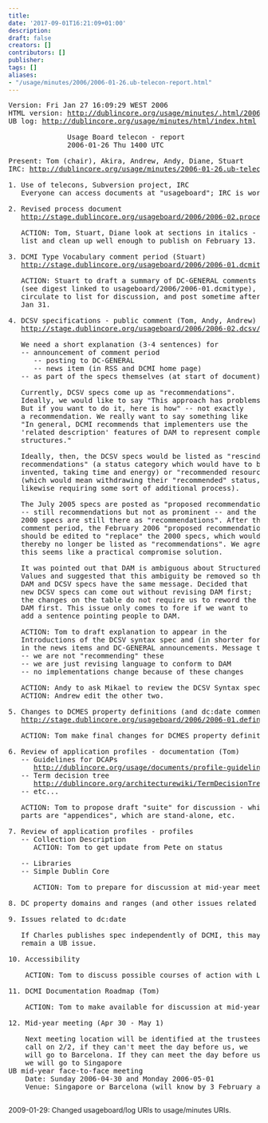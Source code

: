 ```yaml
---
title: 
date: '2017-09-01T16:21:09+01:00'
description: 
draft: false
creators: []
contributors: []
publisher: 
tags: []
aliases:
- "/usage/minutes/2006/2006-01-26.ub-telecon-report.html"
---
```


<pre>
Version: Fri Jan 27 16:09:29 WEST 2006
HTML version: <a href="http://dublincore.org/usage/minutes/2006/2006-01-26.ub-telecon-report.txt.html">http://dublincore.org/usage/minutes/.html/2006-01-26.ub-telecon-report.txt.html</a>
UB log: <a href="http://dublincore.org/usage/minutes/index.html">http://dublincore.org/usage/minutes/html/index.html</a>

              Usage Board telecon - report
              2006-01-26 Thu 1400 UTC

Present: Tom (chair), Akira, Andrew, Andy, Diane, Stuart
IRC: <a href="http://dublincore.org/usage/minutes/2006-01-26.ub-telecon-irc.log">http://dublincore.org/usage/minutes/2006-01-26.ub-telecon-irc.log</a>

1. Use of telecons, Subversion project, IRC
   Everyone can access documents at "usageboard"; IRC is working.

2. Revised process document
   <a href="http://stage.dublincore.org/usageboard/2006/2006-02.process/2006-01-27.process.shtml">http://stage.dublincore.org/usageboard/2006/2006-02.process/2006-01-27.process.shtml</a>

   ACTION: Tom, Stuart, Diane look at sections in italics - discuss on 
   list and clean up well enough to publish on February 13.

3. DCMI Type Vocabulary comment period (Stuart)
   <a href="http://stage.dublincore.org/usageboard/2006/2006-01.dcmitype/">http://stage.dublincore.org/usageboard/2006/2006-01.dcmitype/</a>

   ACTION: Stuart to draft a summary of DC-GENERAL comments
   (see digest linked to usageboard/2006/2006-01.dcmitype),
   circulate to list for discussion, and post sometime after
   Jan 31.

4. DCSV specifications - public comment (Tom, Andy, Andrew)
   <a href="http://stage.dublincore.org/usageboard/2006/2006-02.dcsv/">http://stage.dublincore.org/usageboard/2006/2006-02.dcsv/</a>

   We need a short explanation (3-4 sentences) for
   -- announcement of comment period
      -- posting to DC-GENERAL
      -- news item (in RSS and DCMI home page)
   -- as part of the specs themselves (at start of document).

   Currently, DCSV specs come up as "recommendations".
   Ideally, we would like to say "This approach has problems.
   But if you want to do it, here is how" -- not exactly
   a recommendation. We really want to say something like
   "In general, DCMI recommends that implementers use the
   'related description' features of DAM to represent complex
   structures."

   Ideally, then, the DCSV specs would be listed as "rescinded
   recommendations" (a status category which would have to be
   invented, taking time and energy) or "recommended resources"
   (which would mean withdrawing their "recommended" status,
   likewise requiring some sort of additional process).

   The July 2005 specs are posted as "proposed recommendations"
   -- still recommendations but not as prominent -- and the
   2000 specs are still there as "recommendations". After the
   comment period, the February 2006 "proposed recommendations"
   should be edited to "replace" the 2000 specs, which would
   thereby no longer be listed as "recommendations". We agree
   this seems like a practical compromise solution.

   It was pointed out that DAM is ambiguous about Structured
   Values and suggested that this ambiguity be removed so that
   DAM and DCSV specs have the same message. Decided that
   new DCSV specs can come out without revising DAM first;
   the changes on the table do not require us to reword the
   DAM first. This issue only comes to fore if we want to
   add a sentence pointing people to DAM.

   ACTION: Tom to draft explanation to appear in the
   Introductions of the DCSV syntax spec and (in shorter form)
   in the news items and DC-GENERAL announcements. Message to say:
   -- we are not "recommending" these
   -- we are just revising language to conform to DAM
   -- no implementations change because of these changes

   ACTION: Andy to ask Mikael to review the DCSV Syntax spec.
   ACTION: Andrew edit the other two.

5. Changes to DCMES property definitions (and dc:date comment) (Tom, Andy)
   <a href="http://stage.dublincore.org/usageboard/2006/2006-01.definitions/">http://stage.dublincore.org/usageboard/2006/2006-01.definitions/</a>

   ACTION: Tom make final changes for DCMES property definition

6. Review of application profiles - documentation (Tom)
   -- Guidelines for DCAPs
      <a href="http://dublincore.org/usage/documents/profile-guidelines/">http://dublincore.org/usage/documents/profile-guidelines/</a>
   -- Term decision tree
      <a href="http://dublincore.org/architecturewiki/TermDecisionTree">http://dublincore.org/architecturewiki/TermDecisionTree</a>
   -- etc...

   ACTION: Tom to propose draft "suite" for discussion - which
   parts are "appendices", which are stand-alone, etc.

7. Review of application profiles - profiles
   -- Collection Description
      ACTION: Tom to get update from Pete on status

   -- Libraries
   -- Simple Dublin Core

      ACTION: Tom to prepare for discussion at mid-year meeting

8. DC property domains and ranges (and other issues related to RDF Task Force)

9. Issues related to dc:date
   
   If Charles publishes spec independently of DCMI, this may not
   remain a UB issue.

10. Accessibility
    
    ACTION: Tom to discuss possible courses of action with Liddy.

11. DCMI Documentation Roadmap (Tom)
    
    ACTION: Tom to make available for discussion at mid-year meeting

12. Mid-year meeting (Apr 30 - May 1)

    Next meeting location will be identified at the trustees
    call on 2/2, if they can't meet the day before us, we
    will go to Barcelona. If they can meet the day before us
    we will go to Singapore
UB mid-year face-to-face meeting
    Date: Sunday 2006-04-30 and Monday 2006-05-01
    Venue: Singapore or Barcelona (will know by 3 February at latest)

</pre>2009-01-29: Changed usageboard/log URIs to usage/minutes URIs.
